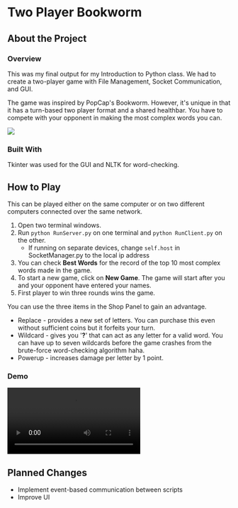 # Two Player Bookworm

## About the Project
### Overview
This was my final output for my Introduction to Python class. We had to create a two-player game with File Management, Socket Communication, and GUI.

The game was inspired by PopCap's Bookworm. However, it's unique in that it has a turn-based two player format and a shared healthbar. You have to compete with your opponent in making the most complex words you can.

![][1]

### Built With
Tkinter was used for the GUI and NLTK for word-checking.

## How to Play
This can be played either on the same computer or on two different computers connected over the same network.

1. Open two terminal windows.
2. Run `python RunServer.py` on one terminal and `python RunClient.py` on the other. 
    * If running on separate devices, change `self.host` in SocketManager.py to the local ip address
3. You can check **Best Words** for the record of the top 10 most complex words made in the game.
4. To start a new game, click on **New Game**. The game will start after you and your opponent have entered your names.
5. First player to win three rounds wins the game.

You can use the three items in the Shop Panel to gain an advantage.
+ Replace - provides a new set of letters. You can purchase this even without sufficient coins but it forfeits your turn.
+ Wildcard - gives you '**?**' that can act as any letter for a valid word. You can have up to seven wildcards before the game crashes from the brute-force word-checking algorithm haha.
+ Powerup - increases damage per letter by 1 point.

### Demo
![][2]

## Planned Changes
* Implement event-based communication between scripts
* Improve UI



[1]: img/GameScreenshot.png
[2]: img/GameDemo.mp4